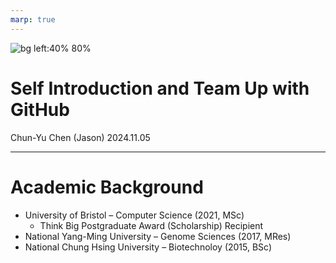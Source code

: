 ```yaml
---
marp: true
---
```


![bg left:40% 80%]()

# **Self Introduction and Team Up with GitHub**

Chun-Yu Chen (Jason)
2024.11.05

---

# Academic Background

- University of Bristol – Computer Science (2021, MSc)
    - Think Big Postgraduate Award (Scholarship) Recipient
- National Yang-Ming University – Genome Sciences (2017, MRes)
- National Chung Hsing University – Biotechnoloy (2015, BSc)
